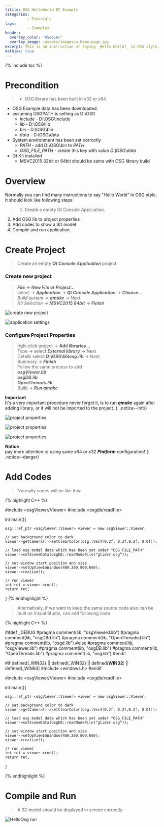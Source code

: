 ```yaml
---
titile: OSG HelloWorld QT Example
categories: 
          - Tutorials
tags:          
          - Examples
header:
  overlay_color: "#5e616c"
  overlay_image: /assets/images/w-home-page.jpg
excerpt: This is an instruction of saying _Hello World!_ in OSG style. This project will build by using QtCreator.
mathjax: true
---
```


{% include toc %}

# Precondition

> * OSG library has been built in x32 or x64
* OSG Example data has been downloaded. 
* assuming OSGPATH is setting as D:\OSG
    * _include_ - D:\OSG\include
    * _lib_     - D:\OSG\lib
    * _bin_     - D:\OSG\bin
    * _data_    - D:\OSG\data
* System environment has been set corroctly
    * _PATH_          - add D:\OSG\bin to _PATH_
    * _OSG_FILE_PATH_ - create this key with value _D:\OSG\data_  
* Qt Kit installed
    * MSVC2015 32bit or 64bit should be same with OSG library build      


# Overview
Normally you can find many instructions to say "Hello World" in OSG style.  
It should look like following steps:
> 1. Create a empty Qt Console Application.
2. Add OSG lib to project properties
3. Add codes to show a 3D model
4. Compile and run application. 

# Create Project
> Create an empty **_Qt Console Application_** project.

### Create new project

> **_File_** -> **_New File or Project..._**    
> select -> **_Application_** -> **_Qt Console Application_** -> **_Choose..._**  
> _Build system_ -> **_qmake_** -> Next  
> _Kit Selection_ -> **_MSVC2015 64bit_** -> **_Finish_**

![create new project][create new project]

![application settings][application settings]

### Configure Project Properties

> right click project -> **Add libraries...**    
> Type -> select **_External library_**  -> Next  
> Details select **_D:\OSG\lib\osg.lib_** -> Next   
> Summary -> **_Finish_**  
> Follow the same process to add  
**_osgViewer.lib  
osgDB.lib  
OpenThreads.lib_**    
> Build -> **_Run qmake_**

**Important**  
It's a very important procedure never forget it, is to run **_qmake_** again after adding library, or it will not be imported to the project.
{: .notice--info}

![project properties][project properties1]

![project properties][project properties2]  

![project properties][project properties3]    

**Notice**  
pay more attention to using same x64 or x32 **_Platform_** configuration!
{: .notice--danger}

# Add Codes


> Normally codes will be like this:

{% highlight C++ %}

#include <osgViewer/Viewer>
#include <osgdb/readfile>


int main(){

    osg::ref_ptr <osgViewer::Viewer> viewer = new osgViewer::Viewer;

    // set background color to dark
    viewer->getCamera()->setClearColor(osg::Vec4(0.2f, 0.2f,0.2f, 0.0f));

    // load osg model data which has been set under "OSG_FILE_PATH"
    viewer->setSceneData(osgDB::readNodeFile("glider.osg"));

    // set window start position and size
    viewer->setUpViewInWindow(400,200,800,600);
    viewer->realize();

    // run viewer
    int ret = viewer->run();
    return ret;
}
{% endhighlight %}


> Alternatively, if we want to keep the same source code also can be built on Visual Studio, can add following code

{% highlight C++ %}

#ifdef _DEBUG
#pragma comment(lib, "osgViewerd.lib")
#pragma comment(lib, "osgDBd.lib")
#pragma comment(lib, "OpenThreadsd.lib")
#pragma comment(lib, "osgd.lib")
#else
#pragma comment(lib, "osgViewer.lib")
#pragma comment(lib, "osgDB.lib")
#pragma comment(lib, "OpenThreads.lib")
#pragma comment(lib, "osg.lib")
#endif

#if defined(_WIN32) || defined(_WIN32) || defined(__WIN32__) || defined(_WIN64)
#include <windows.h>
#endif

#include <osgViewer/Viewer>
#include <osgdb/readfile>


int main(){

    osg::ref_ptr <osgViewer::Viewer> viewer = new osgViewer::Viewer;

    // set background color to dark
    viewer->getCamera()->setClearColor(osg::Vec4(0.2f, 0.2f,0.2f, 0.0f));

    // load osg model data which has been set under "OSG_FILE_PATH"
    viewer->setSceneData(osgDB::readNodeFile("glider.osg"));

    // set window start position and size
    viewer->setUpViewInWindow(400,200,800,600);
    viewer->realize();

    // run viewer
    int ret = viewer->run();
    return ret;
}

{% endhighlight %}


# Compile and Run

> A 3D model should be displayed in screen correctly.

![HelloOsg run][HelloOsg run]


[create new project]:{{site.url}}{{site.baseurl}}/assets/images/posts/HelloOsg/HelloOsgQt01.png
[application settings]:{{site.url}}{{site.baseurl}}/assets/images/posts/HelloOsg/HelloOsgQt02.png
[project properties1]:{{site.url}}{{site.baseurl}}/assets/images/posts/HelloOsg/HelloOsgQt03.png
[project properties2]:{{site.url}}{{site.baseurl}}/assets/images/posts/HelloOsg/HelloOsgQt04.png
[project properties3]:{{site.url}}{{site.baseurl}}/assets/images/posts/HelloOsg/HelloOsgQt05.png
[HelloOsg run]:{{site.url}}{{site.baseurl}}/assets/images/posts/HelloOsg/HelloOsgQt06.png


